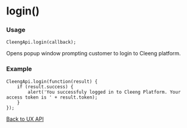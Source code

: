 login()
=======

### Usage

    CleengApi.login(callback);

Opens popup window prompting customer to login to Cleeng platform.

### Example

    CleengApi.login(function(result) {
        if (result.success) {
            alert('You successfuly logged in to Cleeng Platform. Your access token is ' + result.token);
        }
    });

[Back to UX API](Reference/UX_API)